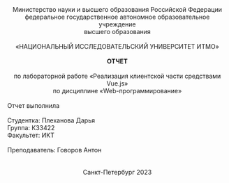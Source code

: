 <div align="center">
    Министерство науки и высшего образования Российской Федерации<br>
    федеральное государственное автономное образовательное учреждение<br>
    высшего образования<br>
    <br>
    «НАЦИОНАЛЬНЫЙ ИССЛЕДОВАТЕЛЬСКИЙ УНИВЕРСИТЕТ ИТМО»<br>
    <br>
    <b>ОТЧЕТ</b><br>
    <br>
    по лабораторной работе «Реализация клиентской части средствами Vue.js»<br>
    по дисциплине «Web-программирование»<br>
</div>
<br>
Отчет выполнила<br>
<br>
Студентка: Плеханова Дарья <br>
Группа: К33422<br>
Факультет: ИКТ<br>
<br>
Преподаватель: Говоров Антон<br>
<br>
<br>
<div align="center">
    Санкт-Петербург 2023
</div>